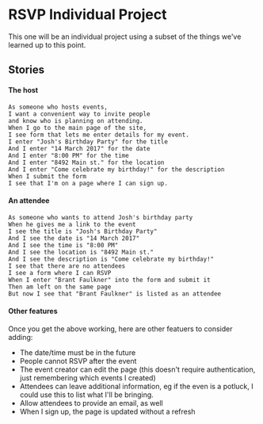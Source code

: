 RSVP Individual Project
=======================

This one will be an individual project using a subset of the things we've learned up to this point.

Stories
-------


#### The host

```
As someone who hosts events,
I want a convenient way to invite people
and know who is planning on attending.
When I go to the main page of the site,
I see form that lets me enter details for my event.
I enter "Josh's Birthday Party" for the title
And I enter "14 March 2017" for the date
And I enter "8:00 PM" for the time
And I enter "8492 Main st." for the location
And I enter "Come celebrate my birthday!" for the description
When I submit the form
I see that I'm on a page where I can sign up.
```


#### An attendee

```
As someone who wants to attend Josh's birthday party
When he gives me a link to the event
I see the title is "Josh's Birthday Party"
And I see the date is "14 March 2017"
And I see the time is "8:00 PM"
And I see the location is "8492 Main st."
And I see the description is "Come celebrate my birthday!"
I see that there are no attendees
I see a form where I can RSVP
When I enter "Brant Faulkner" into the form and submit it
Then am left on the same page
But now I see that "Brant Faulkner" is listed as an attendee
```


#### Other features

Once you get the above working, here are other featuers to consider adding:

* The date/time must be in the future
* People cannot RSVP after the event
* The event creator can edit the page (this doesn't require authentication, just remembering which events I created)
* Attendees can leave additional information, eg if the even is a potluck, I could use this to list what I'll be bringing.
* Allow attendees to provide an email, as well
* When I sign up, the page is updated without a refresh
